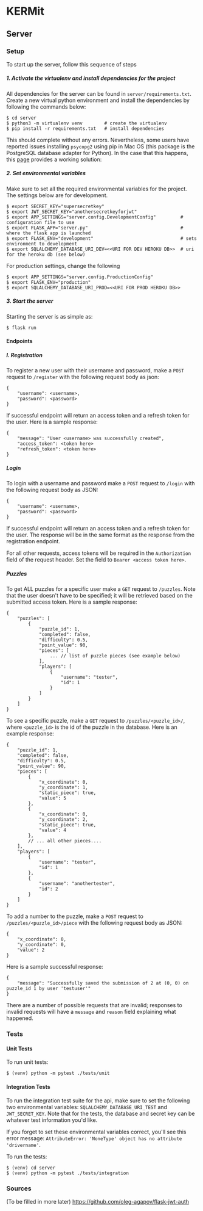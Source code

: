 # KERMit

## Server

### Setup
To start up the server, follow this sequence of steps

##### 1. Activate the virtualenv and install dependencies for the project

All dependencies for the server can be found in `server/requirements.txt`. Create a new virtual python environment
and install the dependencies by following the commands below:
```
$ cd server
$ python3 -m virtualenv venv        # create the virtualenv
$ pip install -r requirements.txt   # install dependencies
```
This should complete without any errors. Nevertheless, some users have reported issues installing
`psycopg2` using pip in Mac OS (this package is the PostgreSQL database adapter for Python).
In the case that this happens, this [page](https://stackoverflow.com/a/42264168)  provides a working solution: 

##### 2. Set environmental variables

Make sure to set all the required environmental variables for the project. The settings below are for development.
```
$ export SECRET_KEY="supersecretkey"      
$ export JWT_SECRET_KEY="anothersecretkeyforjwt" 
$ export APP_SETTINGS="server.config.DevelopmentConfig"         # configuration file to use
$ export FLASK_APP="server.py"                                  # where the flask app is launched
$ export FLASK_ENV="development"                                # sets environment to development 
$ export SQLALCHEMY_DATABASE_URI_DEV=<<URI FOR DEV HEROKU DB>>  # uri for the heroku db (see below)
```

For production settings, change the following
```
$ export APP_SETTINGS="server.config.ProductionConfig"
$ export FLASK_ENV="production"
$ export SQLALCHEMY_DATABASE_URI_PROD=<<URI FOR PROD HEROKU DB>>
```

##### 3. Start the server

Starting the server is as simple as:
```
$ flask run
```

#### Endpoints

##### I. Registration

To register a new user with their username and password, make a `POST` request to `/register` with the following
request body as json:
```
{
    "username": <username>,
    "password": <password>
}
```
If successful endpoint will return an access token and a refresh token for the user. Here is a sample response:
```
{
    "message": "User <username> was successfully created",
    "access_token": <token here>
    "refresh_token": <token here>
}
```
##### Login

To login with a username and password make a `POST` request to `/login`  with the following request 
body as JSON:
```
{
    "username": <username>,
    "password": <password>
}
```
If successful endpoint will return an access token and a refresh token for the user. The response
will be in the same format as the response from the registration endpoint.

For all other requests, access tokens will be required in the `Authorization` field of the request header. 
Set the field to `Bearer <access token here>`.

##### Puzzles

To get ALL puzzles for a specific user make a `GET` request to `/puzzles`. Note that the user doesn't have to be 
specified; it will be retrieved based on the submitted access token. Here is a sample response:

```
{
    "puzzles": [
        {
            "puzzle_id": 1,
            "completed": false,
            "difficulty": 0.5,
            "point_value": 90,
            "pieces": [ 
                ... // list of puzzle pieces (see example below)
            ],
            "players": [
                {
                    "username": "tester",
                    "id": 1
                }
            ]
        }
    ]
}
```

To see a specific puzzle, make a `GET` request to `/puzzles/<puzzle_id>/`, where `<puzzle_id>` is 
the id of the puzzle in the database. Here is an example response:

```
{
    "puzzle_id": 1,
    "completed": false,
    "difficulty": 0.5,
    "point_value": 90,
    "pieces": [
        {
            "x_coordinate": 0,
            "y_coordinate": 1,
            "static_piece": true,
            "value": 5
        },
        {
            "x_coordinate": 0,
            "y_coordinate": 2,
            "static_piece": true,
            "value": 4
        },
        // ... all other pieces....
    ],
    "players": [
        {
            "username": "tester",
            "id": 1
        },
        {
            "username": "anothertester",
            "id": 2
        }
    ]
}
```

To add a number to the puzzle, make a `POST` request to `/puzzles/<puzzle_id>/piece` with the following
request body as JSON:
```
{
    "x_coordinate": 0,
    "y_coordinate": 0,
    "value": 2
}
```
Here is a sample successful response:
```
{
    "message": "Successfully saved the submission of 2 at (0, 0) on puzzle_id 1 by user 'testuser'"
}
```

There are a number of possible requests that are invalid; responses to invalid requests
will have a `message` and `reason` field explaining what happened.

### Tests

#### Unit Tests

To run unit tests:
```
$ (venv) python -m pytest ./tests/unit
```

#### Integration Tests

To run the integration test suite for the api, make sure to set the following two
environmental variables: `SQLALCHEMY_DATABASE_URI_TEST` and `JWT_SECRET_KEY`. Note that
for the tests, the database and secret key can be whatever test information you'd like.

If you forget to set these environmental variables correct, you'll see this error message: 
`AttributeError: 'NoneType' object has no attribute 'drivername'`.

To run the tests:
```
$ (venv) cd server
$ (venv) python -m pytest ./tests/integration
```

### Sources

(To be filled in more later)
https://github.com/oleg-agapov/flask-jwt-auth